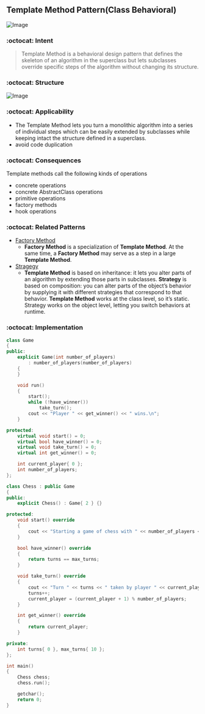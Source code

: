 ## Template Method Pattern(Class Behavioral)
![Image](https://refactoring.guru/images/patterns/content/template-method/template-method.png)

### :octocat: Intent
> Template Method is a behavioral design pattern that defines the skeleton of an algorithm in the superclass but lets subclasses override specific steps of the algorithm without changing its structure.

### :octocat: Structure
![Image](https://refactoring.guru/images/patterns/diagrams/template-method/structure.png)

### :octocat: Applicability 
- The Template Method lets you turn a monolithic algorithm into a series of individual steps which can be easily extended by subclasses while keeping intact the structure defined in a superclass.
- avoid code duplication

### :octocat: Consequences
Template methods call the following kinds of operations
- concrete operations
- concrete AbstractClass operations
- primitive operations
- factory methods
- hook operations

### :octocat: Related Patterns
- [Factory Method](https://github.com/armleung/udemy-design-pattern/tree/master/Factory%20Method)
    - **Factory Method** is a specialization of **Template Method**. At the same time, a **Factory Method** may serve as a step in a large **Template Method**.
- [Stragegy](https://github.com/armleung/udemy-design-pattern/tree/master/Stragegy)
    - **Template Method** is based on inheritance: it lets you alter parts of an algorithm by extending those parts in subclasses. **Strategy** is based on composition: you can alter parts of the object’s behavior by supplying it with different strategies that correspond to that behavior. **Template Method** works at the class level, so it’s static. Strategy works on the object level, letting you switch behaviors at runtime.

### :octocat: Implementation
```cpp
class Game
{
public:
	explicit Game(int number_of_players)
		: number_of_players(number_of_players)
	{
	}

	void run()
	{
		start();
		while (!have_winner())
			take_turn();
		cout << "Player " << get_winner() << " wins.\n";
	}

protected:
	virtual void start() = 0;
	virtual bool have_winner() = 0;
	virtual void take_turn() = 0;
	virtual int get_winner() = 0;

	int current_player{ 0 };
	int number_of_players;
};

class Chess : public Game
{
public:
	explicit Chess() : Game{ 2 } {}

protected:
	void start() override
	{
		cout << "Starting a game of chess with " << number_of_players << " players\n";
	}

	bool have_winner() override
	{
		return turns == max_turns;
	}

	void take_turn() override
	{
		cout << "Turn " << turns << " taken by player " << current_player << "\n";
		turns++;
		current_player = (current_player + 1) % number_of_players;
	}

	int get_winner() override
	{
		return current_player;
	}

private:
	int turns{ 0 }, max_turns{ 10 };
};

int main()
{
	Chess chess;
	chess.run();

	getchar();
	return 0;
}
```
